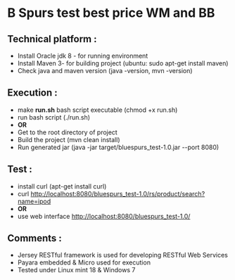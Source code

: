# B Spurs test best price WM and BB

## Technical platform :

- Install Oracle jdk 8 - for running environment
- Install Maven 3- for building project (ubuntu: sudo apt-get install maven)
- Check java and maven version (java -version, mvn -version)

## Execution :

- make **run.sh** bash script executable   (chmod +x run.sh)
- run bash script (./run.sh)
- **OR**
- Get to the root directory of project
- Build the project (mvn clean install)
- Run generated jar (java -jar target/bluespurs_test-1.0.jar --port 8080)

## Test :

- install curl (apt-get install curl)
- curl [http://localhost:8080/bluespurs_test-1.0/rs/product/search?name=ipod](http://localhost:8080/bluespurs_test-1.0/rs/product/search?name=ipod)
- **OR**
- use web interface [http://localhost:8080/bluespurs_test-1.0/](http://localhost:8080/bluespurs_test-1.0/)

## Comments :

- Jersey RESTful framework is used for developing RESTful Web Services 
- Payara embedded & Micro used for execution
- Tested under Linux mint 18 & Windows 7


